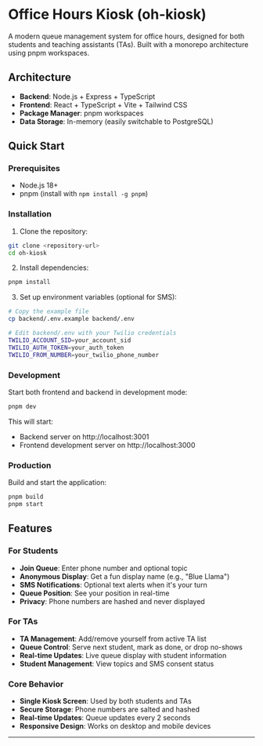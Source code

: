 # Office Hours Kiosk (oh-kiosk)

A modern queue management system for office hours, designed for both students and teaching assistants (TAs). Built with a monorepo architecture using pnpm workspaces.

## Architecture

- **Backend**: Node.js + Express + TypeScript
- **Frontend**: React + TypeScript + Vite + Tailwind CSS
- **Package Manager**: pnpm workspaces
- **Data Storage**: In-memory (easily switchable to PostgreSQL)

## Quick Start

### Prerequisites

- Node.js 18+ 
- pnpm (install with `npm install -g pnpm`)

### Installation

1. Clone the repository:
```bash
git clone <repository-url>
cd oh-kiosk
```

2. Install dependencies:
```bash
pnpm install
```

3. Set up environment variables (optional for SMS):
```bash
# Copy the example file
cp backend/.env.example backend/.env

# Edit backend/.env with your Twilio credentials
TWILIO_ACCOUNT_SID=your_account_sid
TWILIO_AUTH_TOKEN=your_auth_token
TWILIO_FROM_NUMBER=your_twilio_phone_number
```

### Development

Start both frontend and backend in development mode:
```bash
pnpm dev
```

This will start:
- Backend server on http://localhost:3001
- Frontend development server on http://localhost:3000

### Production

Build and start the application:
```bash
pnpm build
pnpm start
```

## Features

### For Students
- **Join Queue**: Enter phone number and optional topic
- **Anonymous Display**: Get a fun display name (e.g., "Blue Llama")
- **SMS Notifications**: Optional text alerts when it's your turn
- **Queue Position**: See your position in real-time
- **Privacy**: Phone numbers are hashed and never displayed

### For TAs
- **TA Management**: Add/remove yourself from active TA list
- **Queue Control**: Serve next student, mark as done, or drop no-shows
- **Real-time Updates**: Live queue display with student information
- **Student Management**: View topics and SMS consent status

### Core Behavior
- **Single Kiosk Screen**: Used by both students and TAs
- **Secure Storage**: Phone numbers are salted and hashed
- **Real-time Updates**: Queue updates every 2 seconds
- **Responsive Design**: Works on desktop and mobile devices


---
